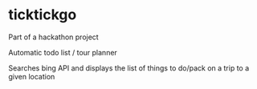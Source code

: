 # ticktickgo

Part of a hackathon project

Automatic todo list / tour planner

Searches bing API and displays the list of things to do/pack on a trip to a given location
